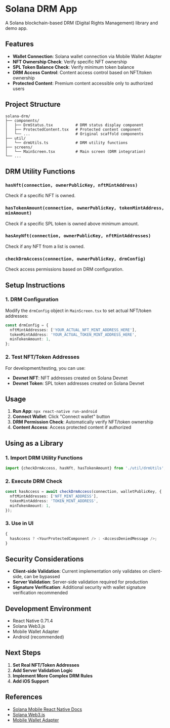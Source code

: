 # Solana DRM App

A Solana blockchain-based DRM (Digital Rights Management) library and demo app.

## Features

- **Wallet Connection**: Solana wallet connection via Mobile Wallet Adapter
- **NFT Ownership Check**: Verify specific NFT ownership
- **SPL Token Balance Check**: Verify minimum token balance
- **DRM Access Control**: Content access control based on NFT/token ownership
- **Protected Content**: Premium content accessible only to authorized users

## Project Structure

```
solana-drm/
├── components/
│   ├── DrmStatus.tsx          # DRM status display component
│   ├── ProtectedContent.tsx   # Protected content component
│   └── ...                    # Original scaffold components
├── util/
│   └── drmUtils.ts            # DRM utility functions
├── screens/
│   └── MainScreen.tsx         # Main screen (DRM integration)
└── ...
```

## DRM Utility Functions

### `hasNft(connection, ownerPublicKey, nftMintAddress)`

Check if a specific NFT is owned.

### `hasTokenAmount(connection, ownerPublicKey, tokenMintAddress, minAmount)`

Check if a specific SPL token is owned above minimum amount.

### `hasAnyNft(connection, ownerPublicKey, nftMintAddresses)`

Check if any NFT from a list is owned.

### `checkDrmAccess(connection, ownerPublicKey, drmConfig)`

Check access permissions based on DRM configuration.

## Setup Instructions

### 1. DRM Configuration

Modify the `drmConfig` object in `MainScreen.tsx` to set actual NFT/token addresses:

```typescript
const drmConfig = {
  nftMintAddresses: ['YOUR_ACTUAL_NFT_MINT_ADDRESS_HERE'],
  tokenMintAddress: 'YOUR_ACTUAL_TOKEN_MINT_ADDRESS_HERE',
  minTokenAmount: 1,
};
```

### 2. Test NFT/Token Addresses

For development/testing, you can use:

- **Devnet NFT**: NFT addresses created on Solana Devnet
- **Devnet Token**: SPL token addresses created on Solana Devnet

## Usage

1. **Run App**: `npx react-native run-android`
2. **Connect Wallet**: Click "Connect wallet" button
3. **DRM Permission Check**: Automatically verify NFT/token ownership
4. **Content Access**: Access protected content if authorized

## Using as a Library

### 1. Import DRM Utility Functions

```typescript
import {checkDrmAccess, hasNft, hasTokenAmount} from './util/drmUtils';
```

### 2. Execute DRM Check

```typescript
const hasAccess = await checkDrmAccess(connection, walletPublicKey, {
  nftMintAddresses: ['NFT_MINT_ADDRESS'],
  tokenMintAddress: 'TOKEN_MINT_ADDRESS',
  minTokenAmount: 1,
});
```

### 3. Use in UI

```typescript
{
  hasAccess ? <YourProtectedComponent /> : <AccessDeniedMessage />;
}
```

## Security Considerations

- **Client-side Validation**: Current implementation only validates on client-side, can be bypassed
- **Server Validation**: Server-side validation required for production
- **Signature Verification**: Additional security with wallet signature verification recommended

## Development Environment

- React Native 0.71.4
- Solana Web3.js
- Mobile Wallet Adapter
- Android (recommended)

## Next Steps

1. **Set Real NFT/Token Addresses**
2. **Add Server Validation Logic**
3. **Implement More Complex DRM Rules**
4. **Add iOS Support**

## References

- [Solana Mobile React Native Docs](https://docs.solanamobile.com/react-native/overview)
- [Solana Web3.js](https://solana-labs.github.io/solana-web3.js/)
- [Mobile Wallet Adapter](https://docs.solanamobile.com/react-native/mobile-wallet-adapter)
